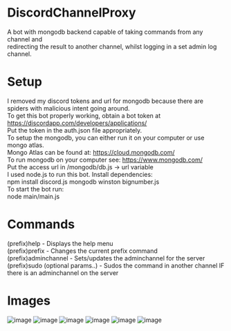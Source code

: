 # DiscordChannelProxy

A bot with mongodb backend capable of taking commands from any channel and <br />
redirecting the result to another channel, whilst logging in a set admin log channel. 

# Setup

  I removed my discord tokens and url for mongodb because there are spiders with malicious intent going around. <br />
  To get this bot properly working, obtain a bot token at https://discordapp.com/developers/applications/ <br />
  Put the token in the auth.json file appropriately. <br />
  To setup the mongodb, you can either run it on your computer or use mongo atlas. <br />
  Mongo Atlas can be found at: https://cloud.mongodb.com/ <br />
  To run mongodb on your computer see: https://www.mongodb.com/ <br />
  Put the access url in /mongodb/db.js -> url variable <br />
  I used node.js to run this bot. Install dependencies: <br />
  npm install discord.js mongodb winston bignumber.js  <br />
  To start the bot run: <br />
  node main/main.js 

# Commands

  (prefix)help - Displays the help menu <br />
  (prefix)prefix <newPrefix> - Changes the current prefix command <br />
  (prefix)adminchannel <channelID> - Sets/updates the adminchannel for the server <br />
  (prefix)sudo <channelID> <command> (optional params..) - Sudos the command in another channel IF there is an adminchannel on the server <br />
  
# Images

![image](https://user-images.githubusercontent.com/25600013/55670505-281c8b80-5853-11e9-887b-63288a74852c.png)
![image](https://user-images.githubusercontent.com/25600013/55670507-35d21100-5853-11e9-8335-7b28da4169fe.png)
![image](https://user-images.githubusercontent.com/25600013/55670522-70d44480-5853-11e9-9181-eab0f11b6bac.png)
![image](https://user-images.githubusercontent.com/25600013/55670530-9bbe9880-5853-11e9-83a2-bd23e7ea06de.png)
![image](https://user-images.githubusercontent.com/25600013/55670537-b6910d00-5853-11e9-8565-807417a4f5f9.png)
![image](https://user-images.githubusercontent.com/25600013/55670534-aa0cb480-5853-11e9-9027-e29dc64f82d5.png)
